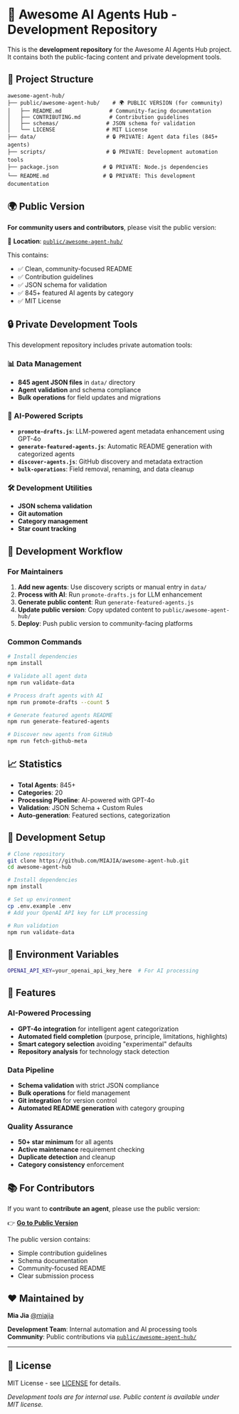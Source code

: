 # 🧠 Awesome AI Agents Hub - Development Repository

This is the **development repository** for the Awesome AI Agents Hub project. It contains both the public-facing content and private development tools.

## 📁 Project Structure

```
awesome-agent-hub/
├── public/awesome-agent-hub/    # 🌍 PUBLIC VERSION (for community)
│   ├── README.md               # Community-facing documentation
│   ├── CONTRIBUTING.md         # Contribution guidelines
│   ├── schemas/               # JSON schema for validation
│   └── LICENSE                # MIT License
├── data/                      # 🔒 PRIVATE: Agent data files (845+ agents)
├── scripts/                   # 🔒 PRIVATE: Development automation tools
├── package.json              # 🔒 PRIVATE: Node.js dependencies
└── README.md                 # 🔒 PRIVATE: This development documentation
```

## 🌍 Public Version

**For community users and contributors**, please visit the public version:

📍 **Location**: [`public/awesome-agent-hub/`](./public/awesome-agent-hub/)

This contains:
- ✅ Clean, community-focused README
- ✅ Contribution guidelines
- ✅ JSON schema for validation
- ✅ 845+ featured AI agents by category
- ✅ MIT License

## 🔒 Private Development Tools

This development repository includes private automation tools:

### 📊 Data Management
- **845 agent JSON files** in `data/` directory
- **Agent validation** and schema compliance
- **Bulk operations** for field updates and migrations

### 🤖 AI-Powered Scripts
- **`promote-drafts.js`**: LLM-powered agent metadata enhancement using GPT-4o
- **`generate-featured-agents.js`**: Automatic README generation with categorized agents
- **`discover-agents.js`**: GitHub discovery and metadata extraction
- **`bulk-operations`**: Field removal, renaming, and data cleanup

### 🛠️ Development Utilities
- **JSON schema validation**
- **Git automation**
- **Category management**
- **Star count tracking**

## 🚀 Development Workflow

### For Maintainers

1. **Add new agents**: Use discovery scripts or manual entry in `data/`
2. **Process with AI**: Run `promote-drafts.js` for LLM enhancement
3. **Generate public content**: Run `generate-featured-agents.js`
4. **Update public version**: Copy updated content to `public/awesome-agent-hub/`
5. **Deploy**: Push public version to community-facing platforms

### Common Commands

```bash
# Install dependencies
npm install

# Validate all agent data
npm run validate-data

# Process draft agents with AI
npm run promote-drafts --count 5

# Generate featured agents README
npm run generate-featured-agents

# Discover new agents from GitHub
npm run fetch-github-meta
```

## 📈 Statistics

- **Total Agents**: 845+
- **Categories**: 20
- **Processing Pipeline**: AI-powered with GPT-4o
- **Validation**: JSON Schema + Custom Rules
- **Auto-generation**: Featured sections, categorization

## 🔧 Development Setup

```bash
# Clone repository
git clone https://github.com/MIAJIA/awesome-agent-hub.git
cd awesome-agent-hub

# Install dependencies
npm install

# Set up environment
cp .env.example .env
# Add your OpenAI API key for LLM processing

# Run validation
npm run validate-data
```

## 📝 Environment Variables

```bash
OPENAI_API_KEY=your_openai_api_key_here  # For AI processing
```

## 🌟 Features

### AI-Powered Processing
- **GPT-4o integration** for intelligent agent categorization
- **Automated field completion** (purpose, principle, limitations, highlights)
- **Smart category selection** avoiding "experimental" defaults
- **Repository analysis** for technology stack detection

### Data Pipeline
- **Schema validation** with strict JSON compliance
- **Bulk operations** for field management
- **Git integration** for version control
- **Automated README generation** with category grouping

### Quality Assurance
- **50+ star minimum** for all agents
- **Active maintenance** requirement checking
- **Duplicate detection** and cleanup
- **Category consistency** enforcement

## 📚 For Contributors

If you want to **contribute an agent**, please use the public version:

👉 **[Go to Public Version](./public/awesome-agent-hub/)**

The public version contains:
- Simple contribution guidelines
- Schema documentation
- Community-focused README
- Clear submission process

## ❤️ Maintained by

**Mia Jia** [@miajia](https://github.com/miajia)

**Development Team**: Internal automation and AI processing tools
**Community**: Public contributions via [`public/awesome-agent-hub/`](./public/awesome-agent-hub/)

---

## 📄 License

MIT License - see [LICENSE](LICENSE) for details.

*Development tools are for internal use. Public content is available under MIT license.*